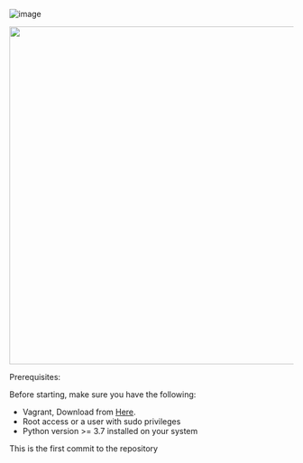 
![image](https://github.com/AbdelatifAitBara/ProjectA/assets/82835348/47753831-e500-4b53-a60a-cca916cd69f0)

<img src="https://user-images.githubusercontent.com/[link-to-your-image.png](https://raw.githubusercontent.com/docker-library/docs/c4df0024e2cad985326dc38f6b6ce39abeab59c5/centos/logo.png)" width="600" />



Prerequisites:

Before starting, make sure you have the following:

- Vagrant, Download from [Here]([quora.com/profile/Ashish-Kulkarni-100](https://developer.hashicorp.com/vagrant/downloads)).
- Root access or a user with sudo privileges 
- Python version >= 3.7 installed on your system

This is the first commit to the repository
